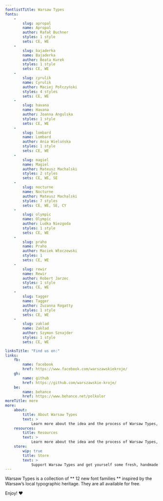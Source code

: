 ```yaml
---
fontlistTitle: Warsaw Types
fonts:
    -
        slug: apropal
        name: Apropal
        author: Rafał Buchner
        styles: 1 style
        sets: CE, WE
    -
        slug: bajaderka
        name: Bajaderka
        author: Beata Kurek
        styles: 1 style
        sets: CE, WE
    -
        slug: cyrulik
        name: Cyrulik
        author: Maciej Połczyński
        styles: 4 styles
        sets: CE, WE
    -
        slug: havana
        name: Havana
        author: Joanna Angulska
        styles: 1 style
        sets: CE, WE
    -
        slug: lombard
        name: Lombard
        author: Ania Wieluńska
        styles: 1 style
        sets: CE, WE
    -
        slug: magiel
        name: Magiel
        author: Mateusz Machalski
        styles: 2 styles
        sets: CE, WE, SE
    -
        slug: nocturne
        name: Nocturne
        author: Mateusz Machalski
        styles: 7 styles
        sets: CE, WE, SE, CY
    -
        slug: olympic
        name: Olympic
        author: Ludka Niezgoda
        styles: 1 style
        sets: CE, WE
    -
        slug: praho
        name: Praho
        author: Maciek Włoczewski
        styles: 1
        sets: CE, WE
    -
        slug: rewir
        name: Rewir
        author: Robert Jarzec
        styles: 1 style
        sets: CE, WE
    -
        slug: tagger
        name: Tagger
        author: Zuzanna Rogatty
        styles: 1 style
        sets: CE, WE
    -
        slug: zaklad
        name: Zakład
        author: Szymon Sznajder
        styles: 1 style
        sets: CE, WE

linksTitle: "Find us on:"
links:
    fb:
        name: facebook
        href: https://www.facebook.com/warszawskiekroje/
    gh:
        name: github
        href: https://github.com/warszawskie-kroje/
    be:
        name: behance
        href: https://www.behance.net/polkolor
moreTitle: more
more:
    about:
        title: About Warsaw Types
        text: >
            Learn more about the idea and the process of Warsaw Types, see footage from the workshops, and check out the media coverage.
    resources:
        title: Resources
        text: >
            Learn more about the idea and the process of Warsaw Types, see footage from the workshops, and check out the media coverage.
    store:
        wip: true
        title: Store
        text: >
            Support Warsaw Types and get yourself some fresh, handmade typographic products from limitted edition.
---
```

Warsaw Types is a collection of
** 12 new font families **
inspired by the Warsaw’s local typographic heritage. They are all available for free.

Enjoy!
&#10084;
